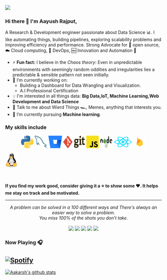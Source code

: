 ![](https://komarev.com/ghpvc/?username=aayushhh&label=PROFILE+VIEWS)

### Hi there 👋 I'm Aayush Rajput,

A Research & Development engineer passionate about Data Science :bar_chart:. I like automating things, building pipelines, exploring scalability problems and improving efficiency and performance. Strong Advocate for 📜 open source, :cloud: Cloud computing, 🚀 DevOps, :new: Innovation and Automation :robot: 


- ⚡ **Fun fact:** I believe in the *Chaos theory*: Even in unpredictable environments with seemingly random oddities and irregularities lies a predictable & sensible pattern not seen initially.
- 🔭 I’m currently working on:
	- Building a Dashboard for Data Wrangling and Visualization.
	- A.I Professional Certification
- :bulb: I'm interested in all things data: **Big Data,IoT, Machine Learning,Web Development and Data Science**
- 💬 Talk to me about Wierd Things :racing_car:, Memes, anything that interests you.
- 🌱 I’m currently pursuing **Machine learning**.

### My skills include

<p align="center">

<img title="Python" alt="Python" src="https://raw.githubusercontent.com/aayushhh/aayushhh/master/assets/python.svg" width="40" height="40" />
<img title="MySQL" alt="MySQL" src="https://raw.githubusercontent.com/aayushhh/aayushhh/master/assets/mysql.svg" width="40" height="40" />
<img title="Bitbucket" alt="Bitbucket" src="https://raw.githubusercontent.com/aayushhh/aayushhh/master/assets/bitbucket.svg" height="40" />
<img title="Git" alt="Git" src="https://raw.githubusercontent.com/aayushhh/aayushhh/master/assets/git.svg" width="70" height="40" />
<img title="JavaScript" alt="JS" src="https://raw.githubusercontent.com/aayushhh/aayushhh/master/assets/javascript-js-seeklogo.com.svg" width="40" />
<img title="NodeJs" alt="NodeJs" src="https://raw.githubusercontent.com/aayushhh/aayushhh/master/assets/iconfinder_nodejs-new-pantone-black_1012818.png" width="40" height="40" />	
<img title="React" alt="React" src="https://raw.githubusercontent.com/aayushhh/aayushhh/master/assets/iconfinder_React.js_logo_1174949.png" width="60" height="40" />
<img title="FireBase" alt="Firebase" src="https://raw.githubusercontent.com/aayushhh/aayushhh/master/assets/iconfinder_google_firebase_1175544.png" width="40" height="40" />
</p>
<img title="linux" alt="linux" src="https://raw.githubusercontent.com/aayushhh/aayushhh/master/assets/linux-tux.svg" width="40" />
</p>




<br>
    
**If you find my work good, consider giving it a :star: to show some :heart:. It helps me stay on track and be motivated.**
<hr>
<p align="center">
   <i>A problem can be solved in a 100 different ways and There's always an easier way to solve a problem.</i>
   <br>
   <i>You miss 100% of the shots you don't take.</i>
   <br>
<br>
<a target="_blank" href="https://aayushrajput.site/"><img src="https://img.shields.io/badge/-WEB-FF4088?style=for-the-badge&logo=Hugo&logoColor=white"></img></a>	
<a target="_blank" href="https://www.linkedin.com/in/aayush-r-44a33a108/"><img src="https://img.shields.io/badge/-LinkedIn-0077B5?style=for-the-badge&logo=Linkedin&logoColor=white"></img></a>
<a target="_blank" href="mailto:aayushtekken66@gmail.com"><img src="https://img.shields.io/badge/-Gmail-D14836?style=for-the-badge&logo=Gmail&logoColor=white"></img></a>
<a target="_blank" href="https://medium.com/@aayushtekken66"><img src="https://img.shields.io/badge/-Medium-12100E?style=for-the-badge&logo=Medium&logoColor=white"></img></a>
<a target="_blank" href="https://twitter.com/aayusshhhhhh"><img src="https://img.shields.io/badge/-Twitter-1DA1F2?style=for-the-badge&logo=Twitter&logoColor=white"></img></a>
<br>
</p>       

### Now Playing 🎧

[![Spotify](https://spotify-recently-played-6w8ea7g4e.vercel.app/api/spotify)](https://open.spotify.com/user/31baoi5karlq5vid4gsshvlxmrue)
<br/>
---

[![Aakarsh's github stats](https://github-readme-stats.vercel.app/api?username=aayushhh&include_all_commits=true&count_private=true&show_icons=true&line_height=20&title_color=FFFFFF&icon_color=FFFFFF&text_color=FFFFFF&bg_color=0D1117)](https://github.com/aayushhh/github-readme-stats)
<!--
**aayushhh/aayushhh** is a ✨ _special_ ✨ repository because its `README.md` (this file) appears on your GitHub profile.

